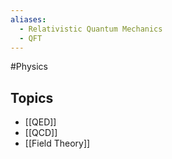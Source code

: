 ```yaml
---
aliases:
  - Relativistic Quantum Mechanics
  - QFT
---
```

#Physics
## Topics
* [[QED]]
* [[QCD]]
* [[Field Theory]]